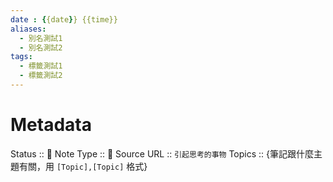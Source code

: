 ```yaml
---
date : {{date}} {{time}}
aliases:
  - 別名測試1
  - 別名測試2
tags:
  - 標籤測試1
  - 標籤測試2
---
```


# Metadata
Status :: 🌱
Note Type :: 💭
Source URL :: `引起思考的事物`
Topics :: {筆記跟什麼主題有關，用 `[Topic],[Topic]` 格式}